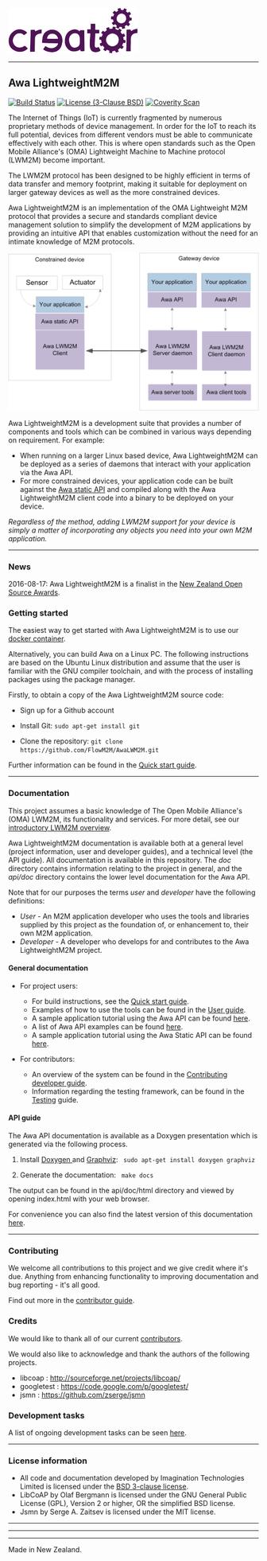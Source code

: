 

![Imagination Technologies Limited logo](doc/images/img.png)

----

## Awa LightweightM2M

[![Build Status](https://travis-ci.org/FlowM2M/AwaLWM2M.svg?branch=master)](https://travis-ci.org/FlowM2M/AwaLWM2M)
[![License (3-Clause BSD)](https://img.shields.io/badge/license-BSD%203--Clause-blue.svg?style=flat-square)](http://opensource.org/licenses/BSD-3-Clause)
[![Coverity Scan](https://scan.coverity.com/projects/8186/badge.svg)](https://scan.coverity.com/projects/flowm2m-awalwm2m)

The Internet of Things (IoT) is currently fragmented by numerous proprietary methods of device management. In order for the IoT to reach its full potential, devices from different vendors must be able to communicate effectively with each other. This is where open standards such as the Open Mobile Alliance's (OMA) Lightweight Machine to Machine protocol (LWM2M) become important.

The LWM2M protocol has been designed to be highly efficient in terms of data transfer and memory footprint, making it  suitable for deployment on larger gateway devices as well as the more constrained devices.

Awa LightweightM2M is an implementation of the OMA Lightweight M2M protocol that provides a secure and standards compliant device management solution to simplify the development of M2M applications by providing an intuitive API that enables customization without the need for an intimate knowledge of M2M protocols.

![Awa application overview](doc/images/Awa_application_overview.png)

Awa LightweightM2M is a development suite that provides a number of components and tools which can be combined in various ways depending on requirement. For example:


* When running on a larger Linux based device, Awa LightweightM2M can be deployed as a series of daemons that interact with your application via the Awa API.
* For more constrained devices, your application code can be built against the [Awa static API](doc/Awa_Static_API.md) and compiled along with the Awa LightweightM2M client code into a binary to be deployed on your device.

*Regardless of the method, adding LWM2M support for your device is simply a matter of incorporating any objects you need into your own M2M application.*

----

### News

2016-08-17: Awa LightweightM2M is a finalist in the [New Zealand Open Source Awards](http://nzosa.org.nz/news-and-media/finalists-for-the-2016-new-zealand-open-source-awards/).

###  Getting started

The easiest way to get started with Awa LightweightM2M is to use our [docker container](doc/docker.md).

Alternatively, you can build Awa on a Linux PC.  The following instructions are based on the Ubuntu Linux distribution and assume that the user is familiar with the GNU compiler toolchain, and with the process of installing packages using the package manager.

Firstly, to obtain a copy of the Awa LightweightM2M source code:

 * Sign up for a Github account

 * Install Git:  ```` sudo apt-get install git ````

 * Clone the repository: ```` git clone https://github.com/FlowM2M/AwaLWM2M.git ````


Further information can be found in the [Quick start guide](doc/starters_guide.md).


----

### Documentation

This project assumes a basic knowledge of The Open Mobile Alliance's (OMA) LWM2M, its functionality and services. For more detail, see our [introductory LWM2M overview](doc/lwm2m_overview.md).

Awa LightweightM2M documentation is available both at a general level (project information, user and developer guides), and a technical level (the API guide). All documentation is available in this repository. The *doc* directory contains information relating to the project in general, and the *api/doc* directory contains the lower level documentation for the Awa API.

Note that for our purposes the terms *user* and *developer* have the following definitions:

* *User* - An M2M application developer who uses the tools and libraries supplied by this project as the foundation of, or enhancement to, their own M2M application.
* *Developer* - A developer who develops for and contributes to the Awa LightweightM2M project.


#### General documentation

* For project users:

	* For build instructions, see the [Quick start guide](doc/starters_guide.md).
	* Examples of how to use the tools can be found in the [User guide](doc/userguide.md).
	* A sample application tutorial using the Awa API can be found [here](doc/example_app_api.md).
	* A list of Awa API examples can be found [here](doc/example_api_list.md).
	* A sample application tutorial using the Awa Static API can be found [here](doc/example_app_static_api.md).

* For contributors:

	* An overview of the system can be found in the [Contributing developer guide](doc/developer_guide.md).
	* Information regarding the testing framework, can be found in the [Testing](doc/testing.md) guide.

#### API guide

The Awa API documentation is available as a Doxygen presentation which is generated via the following process.

  1. Install [Doxygen ](http://www.stack.nl/~dimitri/doxygen/download.html) and [Graphviz](http://www.graphviz.org): ```` sudo apt-get install doxygen graphviz````

  2. Generate the documentation: ```` make docs````

The output can be found in the api/doc/html directory and viewed by opening index.html with your web browser.

For convenience you can also find the latest version of this documentation [here](http://flowm2m.github.io/AwaLWM2M-docs/index.html).

----

### Contributing

We welcome all contributions to this project and we give credit where it's due. Anything from enhancing functionality to improving documentation and bug reporting - it's all good.

Find out more in the [contributor guide](CONTRIBUTING.md).

### Credits

We would like to thank all of our current [contributors](CONTRIBUTORS).

We would also like to acknowledge and thank the authors of the following projects.

* libcoap : http://sourceforge.net/projects/libcoap/
* googletest : https://code.google.com/p/googletest/
* jsmn : https://github.com/zserge/jsmn


### Development tasks

A list of ongoing development tasks can be seen [here](https://github.com/FlowM2M/AwaLWM2M/wiki/Development-task-list).


----

### License information

* All code and documentation developed by Imagination Technologies Limited is licensed under the [BSD 3-clause license](LICENSE).
* LibCoAP by Olaf Bergmann is licensed under the GNU General Public License (GPL), Version 2 or higher, OR the simplified BSD license.
* Jsmn by Serge A. Zaitsev is licensed under the MIT license.

----
----
----

Made in New Zealand.
